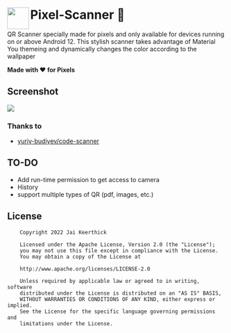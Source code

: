 # Pixel-Scanner 🚀 <img align="left" width="50px" src="https://github.com/sumon/Pixel-Scanner/blob/master/app/src/main/ic_launcher-playstore.png" />

QR Scanner specially made for pixels and only available for devices running on or above Android 12. This stylish scanner takes advantage of Material You themeing and dynamically changes the
color according to the wallpaper

<b>Made with ❤ for Pixels</b>

##  Screenshot

<img src="https://github.com/sumon/Pixel-Scanner/blob/master/app/src/main/res/drawable/screenshot-wxy.png">

### Thanks to
- [ yuriy-budiyev/code-scanner ](https://github.com/yuriy-budiyev/code-scanner) 

## TO-DO
- Add run-time permission to get access to camera
- History 
- support multiple types of QR (pdf, images, etc.)

## License

```
    Copyright 2022 Jai Keerthick

    Licensed under the Apache License, Version 2.0 (the "License");
    you may not use this file except in compliance with the License.
    You may obtain a copy of the License at

    http://www.apache.org/licenses/LICENSE-2.0

    Unless required by applicable law or agreed to in writing, software
    distributed under the License is distributed on an "AS IS" BASIS,
    WITHOUT WARRANTIES OR CONDITIONS OF ANY KIND, either express or implied.
    See the License for the specific language governing permissions and
    limitations under the License.
```
